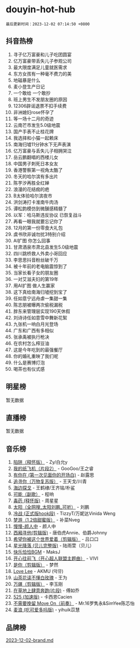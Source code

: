 # douyin-hot-hub

`最后更新时间：2023-12-02 07:14:50 +0800`

## 抖音热榜

1. 寻子亿万富豪和儿子吃团圆宴
1. 亿万富豪带丢失儿子参观公司
1. 最大限度满足儿童就医需求
1. 东方女孩有一种毫不费力的美
1. 地磁暴是什么
1. 麦小登生产日记
1. 一个敢给 一个敢抄
1. 班上男生不发朋友圈的原因
1. 12306辟谣退票不扣手续费
1. 非洲媳妇rose怀孕了
1. 等一场十二月的奇迹
1. 云南芒市发生5.0级地震
1. 国产手表不止桂花牌
1. 我选择和小猫一起赖床
1. 南海归墟11分钟水下无声表演
1. 亿万富豪与丢失儿子相拥哭泣
1. 岳云鹏翻唱的西楼儿女
1. 中国男子刺死日本女友
1. 香港警察第一视角太酷了
1. 冬天的哈尔滨有多出片
1. 陈芋汐再胜全红婵
1. 浪漫的花结痂的疤
1. B太体验哈尔滨夜市
1. 洪剑涛打卡淮南牛肉汤
1. 谭松韵模仿到微醺感精髓了
1. 以军：哈马斯违反协议 已恢复战斗
1. 再看一眼我就要忘记你了
1. 12月的第一份零食大礼包
1. 虞书欣非诚勿扰3特别介绍
1. AI扩图 你怎么回事
1. 甘肃酒泉市肃北县发生5.0级地震
1. 四川跳桥救人外卖小哥回应
1. 李思思抖音粉丝破千万
1. 被十年前的老电脑震惊到了
1. 当家长看子女的朋友圈
1. 一对艾滋夫妇的第19年
1. 用AI扩图 做人生赢家
1. 这下真给南海归墟挖到宝了
1. 任如意宁远舟虐一集甜一集
1. 陈志朋被曝两次偷税漏税
1. 胖东来管理层实现190天休假
1. 刘诗诗任如意雪中舞新花絮
1. 九张机一响白月光登场
1. 广东和广西有多相似
1. 张承禹被执行枪决
1. 在农村怎么榨豆油
1. 这是今年吃到的最强餐厅
1. 你的婚礼重映了我们呢
1. 什么是赛博灯泡
1. 喝茶也有仪式感

## 明星榜

暂无数据

## 直播榜

暂无数据

## 音乐榜

1. [陷阱（释怀版）](https://sf3-cdn-tos.douyinstatic.com/obj/tos-cn-ve-2774/oE8C21LeZrzKLDFfQYgMzx4GAIHageG5IzayY7) - Zy/白允y
1. [我的纸飞机（片段2）](https://sf3-cdn-tos.douyinstatic.com/obj/tos-cn-ve-2774/oM2ZrKcg2CD5AeRB2gkeXOFB1IxAGJdZPazYHf) - GooGoo/王之睿
1. [有你在 (第一次见面你的开场白)](https://sf3-cdn-tos.douyinstatic.com/obj/tos-cn-ve-2774/oAthrQ3ClJBfI57uBoFEgNDYtNCZ0TSYQQfxQ0) - 赵露思
1. [追寻你（万物复苏版）](https://sf6-cdn-tos.douyinstatic.com/obj/tos-cn-ve-2774/oYeAZJsbjIDit9APmBg8u6uDUQnHmoCf3gbo74) - 王天戈/川青
1. [海边探戈](https://sf3-cdn-tos.douyinstatic.com/obj/tos-cn-ve-2774/os9gE0VQCGqt6VQkZDyBBYvfSDY0QFe3vVmubn) - 王鹤棣/王齐铭/朴鲨
1. [可能（副歌）](https://sf6-cdn-tos.douyinstatic.com/obj/tos-cn-ve-2774/cde1731888894259b333569393c2fb51) - 程响
1. [毒药 (释怀版)](https://sf6-cdn-tos.douyinstatic.com/obj/tos-cn-ve-2774/oYILMEAzspdZBIzy4frJNB8ZHPHWAhiwowd4Ad) - 周星星
1. [太阳（全网搜_太阳刘鹏_可听）](https://sf3-cdn-tos.douyinstatic.com/obj/tos-cn-ve-2774/ogWbyIQnlBFImVbeDocRdCIYtBHlbJXgfZMvgz) - 刘鹏
1. [冷战 (正式版hook段)](https://sf3-cdn-tos.douyinstatic.com/obj/tos-cn-ve-2774/oMuEoiBasWApEMVDgNiI8VAByNmwo5J0pyf8Yx) - TizzyT/万妮达Vinida Weng
1. [梦游（1.2倍甜蜜版）](https://sf3-cdn-tos.douyinstatic.com/obj/tos-cn-ve-2774/o4gyAUm8hwufoEABmwVIiQtHsFuGzAEEWtNMzo) - 补菜Nveg
1. [慢慢-颜人中](https://sf3-cdn-tos.douyinstatic.com/obj/tos-cn-ve-2774/ocjHNfBXdBxQNC8ZGAeoLMFTUgtBg8bkExunDC) - 颜人中
1. [西厢寻他(剪辑版)](https://sf6-cdn-tos.douyinstatic.com/obj/tos-cn-ve-2774/oUsAVfAQKlRNxEv5qxvIB8o5qmIWUcXbzJKJhw) - 唐伯虎Annie、伯爵Johnny
1. [希望你被这个世界爱着（剪辑版）](https://sf3-cdn-tos.douyinstatic.com/obj/tos-cn-ve-2774/oo4H3BfEygN7l7bQaMBOZHCQ1eI4FqtED5skQ2) - 吕口口
1. [星光降落 (贝儿完整版)](https://sf3-cdn-tos.douyinstatic.com/obj/tos-cn-ve-2774/okwB9hAwyAtsFFkFBzAX1hOOfQuIoMNs0W2Mwr) - 陆雨萱（贝儿）
1. [快乐恰恰BGM](https://sf6-cdn-tos.douyinstatic.com/obj/tos-cn-ve-2774/07b173ca7d2f40f3ba0b97ac7fa3a44a) - MaksJ
1. [开心往前飞（开心超人联盟主题曲）](https://sf3-cdn-tos.douyinstatic.com/obj/tos-cn-ve-2774/9d8fb7c82cf1421fb93a9fe925275e0a) - VIVI
1. [是你（剪辑版）](https://sf3-cdn-tos.douyinstatic.com/obj/tos-cn-ve-2774/46019dae783c4c969944217fe1cfafc4) - 梦然
1. [Love Lee](https://sf3-cdn-tos.douyinstatic.com/obj/tos-cn-ve-2774/o05GbkJGbCBTdDnMtB0fwOYgkeZp23vrWQDQBS) - AKMU (악뮤)
1. [山茶花读不懂白玫瑰](https://sf3-cdn-tos.douyinstatic.com/obj/tos-cn-ve-2774/osfn8B7DktrRHEPJgPCfDbw7QDQEkwC16BxZg9) - 王为
1. [万疆（剪辑版）](https://sf6-cdn-tos.douyinstatic.com/obj/tos-cn-ve-2774/ooG7oVgFlDTelKCjCsTTobQvbdtj1BBQXnfZd8) - 李玉刚
1. [在草地上肆意奔跑(片段)](https://sf3-cdn-tos.douyinstatic.com/obj/tos-cn-ve-2774/8831d494742f45dabdfa8adb8b817259) - 傅如乔
1. [525 (加速版)](https://sf3-cdn-tos.douyinstatic.com/obj/tos-cn-ve-2774/oIfKCtqfDyP8Vc9FpAPgWMyezT6LnDT1abRwGg) - 卡西恩Cacien
1. [不需要挽留 Move On（前奏）](https://sf3-cdn-tos.douyinstatic.com/obj/tos-cn-ve-2774/ooCBhgCCkF4nExzQL9WZSUbitfA8IsDkgQIYhe) - Mr.16罗隽永&SimYee陈芯怡
1. [麦浪 (吃可爱多吗版)](https://sf6-cdn-tos.douyinstatic.com/obj/tos-cn-ve-2774/fb2bf2aaa2854aaa8ec0fcfabbee4bd8) - yihuik苡慧

## 品牌榜

[2023-12-02-brand.md](2023-12-02-brand.md)
